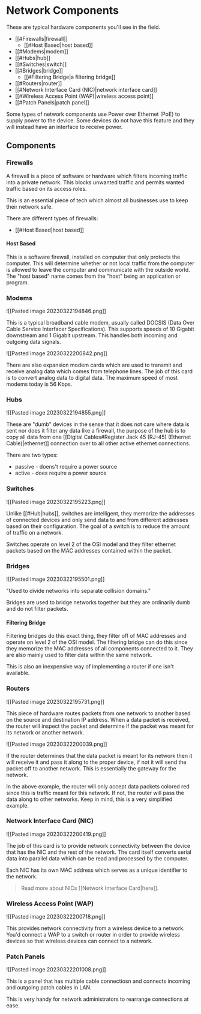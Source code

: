 # Network Components

These are typical hardware components you'll see in the field.

- [[#Firewalls|firewall]]
	- [[#Host Based|host based]]
- [[#Modems|modem]]
- [[#Hubs|hub]]
- [[#Switches|switch]]
- [[#Bridges|bridge]]
	- [[#Filtering Bridge|a filtering bridge]]
- [[#Routers|router]]
- [[#Network Interface Card (NIC)|network interface card]]
- [[#Wireless Access Point (WAP)|wireless access point]]
- [[#Patch Panels|patch panel]]

Some types of network components use Power over Ethernet (PoE) to supply power to the device. Some devices do not have this feature and they will instead have an interface to receive power.

## Components

### Firewalls

A firewall is a piece of software or hardware which filters incoming traffic into a private network. This blocks unwanted traffic and permits wanted traffic based on its access roles.

This is an essential piece of tech which almost all businesses use to keep their network safe.

There are different types of firewalls:

- [[#Host Based|host based]]

#### Host Based

This is a software firewall, installed on computer that only protects the computer. This will determine whether or not local traffic from the computer is allowed to leave the computer and communicate with the outside world. The "host based" name comes from the "host" being an application or program.

### Modems

![[Pasted image 20230322194846.png]]

This is a typical broadband cable modem, usually called DOCSIS (Data Over Cable Service Interfacer Specifications). This supports speeds of 10 Gigabit downstream and 1 Gigabit upstream. This handles both incoming and outgoing data signals.

![[Pasted image 20230322200842.png]]

There are also expansion modem cards which are used to transmit and receive analog data which comes from telephone lines. The job of this card is to convert analog data to digital data. The maximum speed of most modems today is 56 Kbps.

### Hubs

![[Pasted image 20230322194855.png]]

These are "dumb" devices in the sense that it does not care where data is sent nor does it filter any data like a firewall, the purpose of the hub is to copy all data from one [[Digital Cables#Register Jack 45 (RJ-45) (Ethernet Cable)|ethernet]] connection over to all other active ethernet connections.

There are two types:

- passive - doens't require a power source
- active - does require a power source

### Switches

![[Pasted image 20230322195223.png]]

Unlike [[#Hub|hubs]], switches are intelligent, they memorize the addresses of connected devices and only send data to and from different addresses based on their configuration. The goal of a switch is to reduce the amount of traffic on a network.

Switches operate on level 2 of the OSI model and they filter ethernet packets based on the MAC addresses contained within the packet.

### Bridges

![[Pasted image 20230322195501.png]]

"Used to divide networks into separate collision domains."

Bridges are used to bridge networks together but they are ordinarily dumb and do not filter packets.

#### Filtering Bridge

Filtering bridges do this exact thing, they filter off of MAC addresses and operate on level 2 of the OSI model. The filtering bridge can do this since they memorize the MAC addresses of all components connected to it. They are also mainly used to filter data within the same network.

This is also an inexpensive way of implementing a router if one isn't available.

### Routers

![[Pasted image 20230322195731.png]]

This piece of hardware routes packets from one network to another based on the source and destination IP address. When a data packet is received, the router will inspect the packet and determine if the packet was meant for its network or another network.

![[Pasted image 20230322200039.png]]

If the router determines that the data packet is meant for its network then it will receive it and pass it along to the proper device, if not it will send the packet off to another network. This is essentially the gateway for the network.

In the above example, the router will only accept data packets colored red since this is traffic meant for this network. If not, the router will pass the data along to other networks. Keep in mind, this is a very simplified example.

### Network Interface Card (NIC)

![[Pasted image 20230322200419.png]]

The job of this card is to provide network connectivity between the device that has the NIC and the rest of the network. The card itself converts serial data into parallel data which can be read and processed by the computer.

Each NIC has its own MAC address which serves as a unique identifier to the network.

>Read more about NICs [[Network Interface Card|here]].

### Wireless Access Point (WAP)

![[Pasted image 20230322200718.png]]

This provides network connectivity from a wireless device to a network. You'd connect a WAP to a switch or router in order to provide wireless devices so that wireless devices can connect to a network.

### Patch Panels

![[Pasted image 20230322201008.png]]

This is a panel that has multiple cable connectiosn and connects incoming and outgoing patch cables in LAN.

This is very handy for network administrators to rearrange connections at ease.
